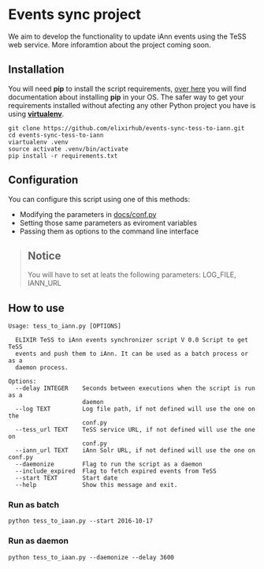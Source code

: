 # Events sync project
We aim to develop the functionality to update iAnn events using the TeSS web service. More inforamtion about the project coming soon.

## Installation
You will need **pip** to install the script requirements, [over here](https://pip.pypa.io/en/stable/installing/) you will find documentation about installing **pip** in your OS. The safer way to get your requirements installed without afecting any other Python project you have is using [**virtualenv**](http://docs.python-guide.org/en/latest/dev/virtualenvs/).
```{r, engine='bash', count_lines}
git clone https://github.com/elixirhub/events-sync-tess-to-iann.git
cd events-sync-tess-to-iann
viartualenv .venv
source activate .venv/bin/activate
pip install -r requirements.txt
```
## Configuration
You can configure this script using one of this methods:

* Modifying the parameters in [docs/conf.py](https://github.com/elixirhub/events-sync-tess-to-iann/blob/master/docs/conf.py)
* Setting those same parameters as eviroment variables
* Passing them as options to the command line interface


>## Notice
>You will have to set at leats the following parameters: LOG_FILE, IANN_URL
## How to use
```{r, engine='bash', count_lines}
Usage: tess_to_iann.py [OPTIONS]

  ELIXIR TeSS to iAnn events synchronizer script V 0.0 Script to get TeSS
  events and push them to iAnn. It can be used as a batch process or as a
  daemon process.

Options:
  --delay INTEGER    Seconds between executions when the script is run as a
                     daemon
  --log TEXT         Log file path, if not defined will use the one on the
                     conf.py
  --tess_url TEXT    TeSS service URL, if not defined will use the one on
                     conf.py
  --iann_url TEXT    iAnn Solr URL, if not defined will use the one on conf.py
  --daemonize        Flag to run the script as a daemon
  --include_expired  Flag to fetch expired events from TeSS
  --start TEXT       Start date
  --help             Show this message and exit.
```
### Run as batch
```{r, engine='bash', count_lines}
python tess_to_iaan.py --start 2016-10-17
```
### Run as daemon
```{r, engine='bash', count_lines}
python tess_to_iaan.py --daemonize --delay 3600
```
